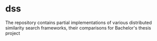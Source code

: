 # dss
The repository contains partial implementations of various distributed similarity search frameworks, their comparisons for Bachelor's thesis project

